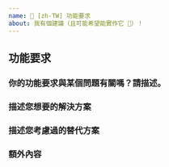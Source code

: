 ```yaml
---
name: 🚀 [zh-TW] 功能要求
about: 我有個建議（且可能希望能實作它 🙂）！
---
```


## 功能要求
<!-- 請填寫下方所有項目 -->
### 你的功能要求與某個問題有關嗎？請描述。
<!-- 清晰簡潔地描述這是什麼問題。例如：當我 [...] 時，我總是很沮喪。 -->

### 描述您想要的解決方案
<!-- 清晰簡潔地描述你希望發生的事情。 -->

### 描述您考慮過的替代方案
<!-- 清晰簡潔地描述任何你考慮過的替代解決方案或功能。 -->

### 額外內容
<!-- 添加任何關於此功能要求的其他內容或螢幕截圖 -->
